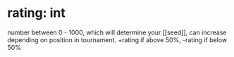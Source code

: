 # rating: int

number between 0 - 1000, which will determine your [[seed]], can increase depending on position in tournament. +rating if above 50%, -rating if below 50%